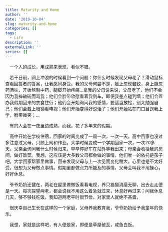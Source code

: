 ```yaml
---
title: Maturity and Home
author: ''
date: '2019-10-04'
slug: maturity-and-home
categories: []
tags:
  - Life
description: ''
externalLink: ''
series: []
---
```

&emsp;一个人的成长，用成熟来表现，看似不错。

&emsp;若干日前，网上冲浪的时候看到一个问题：你什么时候发现父母老了？滑动鼠标查看回答者的答案，让我感同身受。我的父母何尝不是，脸上忽现皱纹，身上飘忽药酒味，开始熬制中药，腿脚开始疼痛...拿我的父母说来说，父母老了，他们不会因为我摔破碗而骂我；他们会脸带欣慰看着我倒车，即便我差点碰到墙；他们会置办我假期回来的衣食住行；他们会开始询问我的感情，要适当放松，别太勉强自己；他们会戴上眼镜看电视；他们开始变得好说话了；他们开始站在门口目送我上学，脸带微笑；...

&emsp;有的人会在一夜里边成熟，而我，花了多年来的假期。

&emsp;高中开始在学校住宿，回家的时间变成了一周一次，一次一天。高中回家也没过多注意过父母，只顾上网和作业。大学时候变成一个学期回家一次，一次20多天。父亲会询问我什么时候归来，早早停好车在站外等我出来；母亲会收拾我的房间，做好饭菜。我想，这应该是大多数父母都会做的事情，他们唯一的依托是孩子吧。大学回家帮家里做事，回来发现父母与上一次见面变化稍大。心里也是不太好受，很想为父母做点事情。假期里都做点力所能及的事情，父母会叫我不用操心，好好休息。

&emsp;爷爷奶奶还健在，两老在屋里做做饭看看电视，养只猫猫消磨无聊，出去走走便是一天。每次探望两老，都会说我不用这么着急就过来，休息好再过来；问我休息几天，够不够钱吃饭。我知道两老平时很节俭，对家里人就绝不吝啬。

&emsp;很庆幸自己生长在这样的一个家庭，父母养我教育我，爷爷奶奶给予我童年的快乐。

&emsp;我想，家就是这样吧，有人便是家，即便是草屋破瓦，咸鱼白饭。